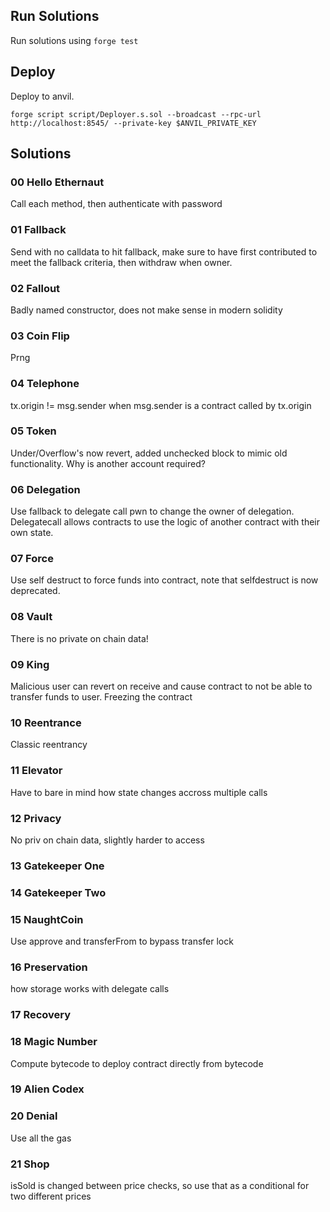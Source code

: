 
## Run Solutions
Run solutions using ```forge test```

## Deploy
Deploy to anvil.
```
forge script script/Deployer.s.sol --broadcast --rpc-url http://localhost:8545/ --private-key $ANVIL_PRIVATE_KEY
```


## Solutions

### 00 Hello Ethernaut
Call each method, then authenticate with password

### 01 Fallback
Send with no calldata to hit fallback, make sure to have first contributed to meet the fallback criteria, then withdraw when owner.

### 02 Fallout
Badly named constructor, does not make sense in modern solidity

### 03 Coin Flip
Prng

### 04 Telephone
tx.origin != msg.sender when msg.sender is a contract called by tx.origin

### 05 Token
Under/Overflow's now revert, added unchecked block to mimic old functionality. Why is another account required?

### 06 Delegation
Use fallback to delegate call pwn to change the owner of delegation. Delegatecall allows contracts to use the logic of another contract with their own state.

### 07 Force
Use self destruct to force funds into contract, note that selfdestruct is now deprecated.

### 08 Vault
There is no private on chain data!

### 09 King
Malicious user can revert on receive and cause contract to not be able to transfer funds to user. Freezing the contract

### 10 Reentrance
Classic reentrancy

### 11 Elevator
Have to bare in mind how state changes accross multiple calls

### 12 Privacy
No priv on chain data, slightly harder to access

### 13 Gatekeeper One

### 14 Gatekeeper Two

### 15 NaughtCoin
Use approve and transferFrom to bypass transfer lock

### 16 Preservation
how storage works with delegate calls

### 17 Recovery

### 18 Magic Number
Compute bytecode to deploy contract directly from bytecode

### 19 Alien Codex

### 20 Denial
Use all the gas

### 21 Shop
isSold is changed between price checks, so use that as a conditional for two different prices
